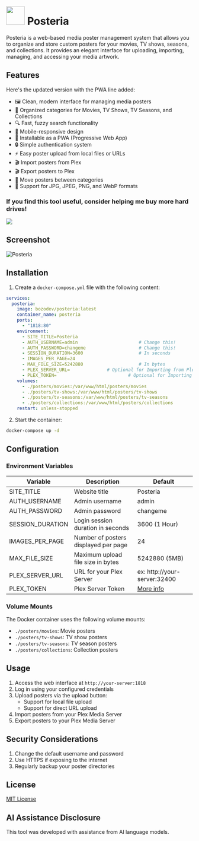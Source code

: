 <h1><img src="https://raw.githubusercontent.com/jeremehancock/Posteria/main/images/logo.png" height="50" /> Posteria</h1>

Posteria is a web-based media poster management system that allows you to organize and store custom posters for your movies, TV shows, seasons, and collections. It provides an elegant interface for uploading, importing, managing, and accessing your media artwork.

## Features
Here's the updated version with the PWA line added:

- 🖼️ Clean, modern interface for managing media posters
- 📁 Organized categories for Movies, TV Shows, TV Seasons, and Collections
- 🔍 Fast, fuzzy search functionality
- 📱 Mobile-responsive design
- 📲 Installable as a PWA (Progressive Web App)
- 🔒 Simple authentication system
- ⚡ Easy poster upload from local files or URLs
- 🎬 Import posters from Plex
- 🎬 Export posters to Plex
- 🔄 Move posters between categories
- 🎨 Support for JPG, JPEG, PNG, and WebP formats

### If you find this tool useful, consider helping me buy more hard drives!

[![](https://jereme.dev/images/paypal-donate-button.png)](https://www.paypal.com/ncp/payment/FU85BL8345S7L)

## Screenshot
![Posteria](https://raw.githubusercontent.com/jeremehancock/Posteria/main/images/screenshot.png "Posteria")

## Installation

1. Create a `docker-compose.yml` file with the following content:

```yaml
services:
  posteria:
    image: bozodev/posteria:latest
    container_name: posteria
    ports:
      - "1818:80"
    environment:
      - SITE_TITLE=Posteria
      - AUTH_USERNAME=admin                       # Change this!
      - AUTH_PASSWORD=changeme                 	  # Change this!
      - SESSION_DURATION=3600                     # In seconds
      - IMAGES_PER_PAGE=24
      - MAX_FILE_SIZE=5242880                     # In bytes
      - PLEX_SERVER_URL=   	  		  # Optional for Importing from Plex
      - PLEX_TOKEN=              	          # Optional for Importing from Plex
    volumes:
      - ./posters/movies:/var/www/html/posters/movies
      - ./posters/tv-shows:/var/www/html/posters/tv-shows
      - ./posters/tv-seasons:/var/www/html/posters/tv-seasons
      - ./posters/collections:/var/www/html/posters/collections
    restart: unless-stopped
```

2. Start the container:
```bash
docker-compose up -d
```

## Configuration

### Environment Variables

| Variable | Description | Default |
|----------|-------------|---------|
| SITE_TITLE | Website title | Posteria |
| AUTH_USERNAME | Admin username | admin |
| AUTH_PASSWORD | Admin password | changeme |
| SESSION_DURATION | Login session duration in seconds | 3600 (1 Hour) |
| IMAGES_PER_PAGE | Number of posters displayed per page | 24 |
| MAX_FILE_SIZE | Maximum upload file size in bytes | 5242880 (5MB) |
| PLEX_SERVER_URL | URL for your Plex Server | ex: http://your-server:32400
| PLEX_TOKEN | Plex Server Token | [More info](https://support.plex.tv/articles/204059436-finding-an-authentication-token-x-plex-token/) |
### Volume Mounts

The Docker container uses the following volume mounts:

- `./posters/movies`: Movie posters
- `./posters/tv-shows`: TV show posters
- `./posters/tv-seasons`: TV season posters
- `./posters/collections`: Collection posters

## Usage

1. Access the web interface at `http://your-server:1818`
2. Log in using your configured credentials
3. Upload posters via the upload button:
   - Support for local file upload
   - Support for direct URL upload
4. Import posters from your Plex Media Server
5. Export posters to your Plex Media Server

## Security Considerations

1. Change the default username and password
2. Use HTTPS if exposing to the internet
3. Regularly backup your poster directories

## License

[MIT License](LICENSE)

## AI Assistance Disclosure

This tool was developed with assistance from AI language models.
